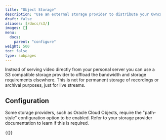```yaml
---
title: "Object Storage"
description: "Use an external storage provider to distribute your Owncast video stream."
draft: false
aliases: [/docs/s3/]
images: []
menu:
  docs:
    parent: "configure"
weight: 500
toc: false
type: subpages
---
```


Instead of serving video directly from your personal server you can use a S3 compatible storage provider to offload the bandwidth and storage requirements elsewhere. This is not for permanent storage of recordings or archival purposes, just for live streams.

## Configuration

Some storage providers, such as Oracle Cloud Objects, require the "path-style" configuration option to be enabled. Refer to your storage provider documentation to learn if this is required.

{{<versionsupport feature="Path-style configuration" version="0.0.11">}}
